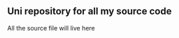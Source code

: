 Uni repository for all my source code
-----------------------------------------

All the source file will live here 

